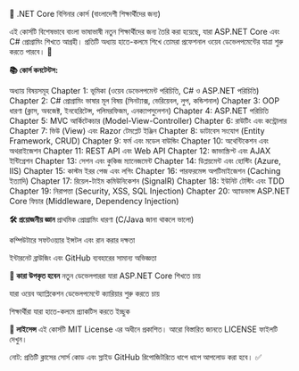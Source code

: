 🌟 .NET Core বিগিনার কোর্স (বাংলাদেশী শিক্ষার্থীদের জন্য)

এই কোর্সটি বিশেষভাবে বাংলা ভাষাভাষী নতুন শিক্ষার্থীদের জন্য তৈরি করা হয়েছে, যারা ASP.NET Core এবং C# প্রোগ্রামিং শিখতে আগ্রহী। প্রতিটি অধ্যায় হাতে-কলমে শিখে তোমরা প্রফেশনাল ওয়েব ডেভেলপমেন্টের যাত্রা শুরু করতে পারবে। 🚀

**📚 কোর্স কনটেন্টস:**

অধ্যায়	বিষয়সমূহ
Chapter 1:	ভূমিকা (ওয়েব ডেভেলপমেন্ট পরিচিতি, C# ও ASP.NET পরিচিতি)
Chapter 2:	C# প্রোগ্রামিং ভাষার মূল বিষয় (সিনট্যাক্স, ভেরিয়েবল, লুপ, কন্ডিশনাল)
Chapter 3:	OOP ধারণা (ক্লাস, অবজেক্ট, ইনহেরিটেন্স, পলিমরফিজম, এনক্যাপসুলেশন)
Chapter 4:	ASP.NET পরিচিতি
Chapter 5:	MVC আর্কিটেকচার (Model-View-Controller)
Chapter 6:	রাউটিং এবং কন্ট্রোলার
Chapter 7:	ভিউ (View) এবং Razor টেমপ্লেট ইঞ্জিন
Chapter 8:	ডাটাবেস সংযোগ (Entity Framework, CRUD)
Chapter 9:	ফর্ম এবং মডেল বাউন্ডিং
Chapter 10:	অথেন্টিকেশন এবং অথরাইজেশন
Chapter 11:	REST API এবং Web API
Chapter 12:	জাভাস্ক্রিপ্ট এবং AJAX ইন্টিগ্রেশন
Chapter 13:	সেশন এবং কুকিজ ম্যানেজমেন্ট
Chapter 14:	ডিপ্লয়মেন্ট এবং হোস্টিং (Azure, IIS)
Chapter 15:	কাস্টম ইরর পেজ এবং লগিং
Chapter 16:	পারফরমেন্স অপটিমাইজেশন (Caching ইত্যাদি)
Chapter 17:	রিয়েল-টাইম কমিউনিকেশন (SignalR)
Chapter 18:	ইউনিট টেস্টিং এবং TDD
Chapter 19:	নিরাপত্তা (Security, XSS, SQL Injection)
Chapter 20:	অ্যাডভান্স ASP.NET Core ফিচার (Middleware, Dependency Injection)

**🛠 প্রয়োজনীয় জ্ঞান**
প্রাথমিক প্রোগ্রামিং ধারণা (C/Java জানা থাকলে ভালো)

কম্পিউটারে সফটওয়্যার ইন্সটল এবং রান করার দক্ষতা

ইন্টারনেট ব্রাউজিং এবং GitHub ব্যবহারের সামান্য অভিজ্ঞতা

**🎯 কারা উপকৃত হবেন**
নতুন ডেভেলপাররা যারা ASP.NET Core শিখতে চায়

যারা ওয়েব অ্যাপ্লিকেশন ডেভেলপমেন্টে ক্যারিয়ার শুরু করতে চায়

শিক্ষার্থীরা যারা হাতে-কলমে প্র্যাকটিস করতে ইচ্ছুক

**📜 লাইসেন্স**
এই কোর্সটি MIT License এর অধীনে প্রকাশিত।
আরো বিস্তারিত জানতে LICENSE ফাইলটি দেখুন।

নোট: প্রতিটি ক্লাসের সোর্স কোড এবং স্লাইড GitHub রিপোজিটরিতে ধাপে ধাপে আপলোড করা হবে। ✅

